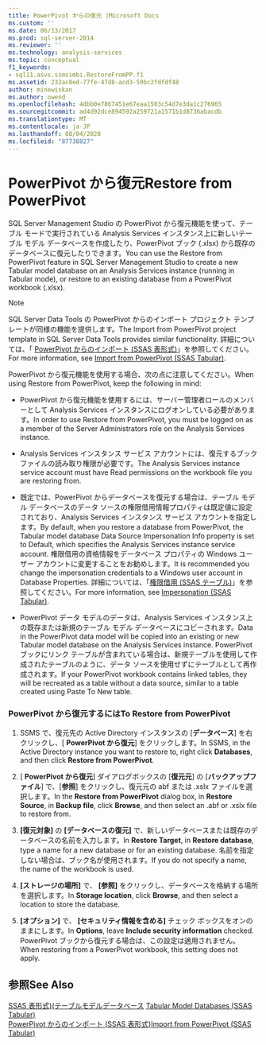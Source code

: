 ```yaml
---
title: PowerPivot からの復元 |Microsoft Docs
ms.custom: ''
ms.date: 06/13/2017
ms.prod: sql-server-2014
ms.reviewer: ''
ms.technology: analysis-services
ms.topic: conceptual
f1_keywords:
- sql11.asvs.ssmsimbi.RestoreFromPP.f1
ms.assetid: 232ac8ed-77fe-47d8-acd3-59bc2fdfdf48
author: minewiskan
ms.author: owend
ms.openlocfilehash: 4dbb0e7867451e67eaa1503c54d7e3da1c276965
ms.sourcegitcommit: ad4d92dce894592a259721a1571b1d8736abacdb
ms.translationtype: MT
ms.contentlocale: ja-JP
ms.lasthandoff: 08/04/2020
ms.locfileid: "87738827"
---
```

# <a name="restore-from-powerpivot"></a><span data-ttu-id="94cce-102">PowerPivot から復元</span><span class="sxs-lookup"><span data-stu-id="94cce-102">Restore from PowerPivot</span></span>
  <span data-ttu-id="94cce-103">SQL Server Management Studio の PowerPivot から復元機能を使って、テーブル モードで実行されている Analysis Services インスタンス上に新しいテーブル モデル データベースを作成したり、PowerPivot ブック (.xlsx) から既存のデータベースに復元したりできます。</span><span class="sxs-lookup"><span data-stu-id="94cce-103">You can use the Restore from PowerPivot feature in SQL Server Management Studio to create a new Tabular model database on an Analysis Services instance (running in Tabular mode), or restore to an existing database from a PowerPivot workbook (.xlsx).</span></span>  
  
> [!NOTE]  
>  <span data-ttu-id="94cce-104">SQL Server Data Tools の PowerPivot からのインポート プロジェクト テンプレートが同様の機能を提供します。</span><span class="sxs-lookup"><span data-stu-id="94cce-104">The Import from PowerPivot project template in SQL Server Data Tools provides similar functionality.</span></span> <span data-ttu-id="94cce-105">詳細については、「 [PowerPivot からのインポート &#40;SSAS 表形式&#41;](import-from-power-pivot-ssas-tabular.md)」を参照してください。</span><span class="sxs-lookup"><span data-stu-id="94cce-105">For more information, see [Import from PowerPivot &#40;SSAS Tabular&#41;](import-from-power-pivot-ssas-tabular.md).</span></span>  
  
 <span data-ttu-id="94cce-106">PowerPivot から復元機能を使用する場合、次の点に注意してください。</span><span class="sxs-lookup"><span data-stu-id="94cce-106">When using Restore from PowerPivot, keep the following in mind:</span></span>  
  
-   <span data-ttu-id="94cce-107">PowerPivot から復元機能を使用するには、サーバー管理者ロールのメンバーとして Analysis Services インスタンスにログオンしている必要があります。</span><span class="sxs-lookup"><span data-stu-id="94cce-107">In order to use Restore from PowerPivot, you must be logged on as a member of the Server Administrators role on the Analysis Services instance.</span></span>  
  
-   <span data-ttu-id="94cce-108">Analysis Services インスタンス サービス アカウントには、復元するブック ファイルの読み取り権限が必要です。</span><span class="sxs-lookup"><span data-stu-id="94cce-108">The Analysis Services instance service account must have Read permissions on the workbook file you are restoring from.</span></span>  
  
-   <span data-ttu-id="94cce-109">既定では、PowerPivot からデータベースを復元する場合は、テーブル モデル データベースのデータ ソースの権限借用情報プロパティは既定値に設定されており、Analysis Services インスタンス サービス アカウントを指定します。</span><span class="sxs-lookup"><span data-stu-id="94cce-109">By default, when you restore a database from PowerPivot, the Tabular model database Data Source Impersonation Info property is set to Default, which specifies the Analysis Services instance service account.</span></span> <span data-ttu-id="94cce-110">権限借用の資格情報をデータベース プロパティの Windows ユーザー アカウントに変更することをお勧めします。</span><span class="sxs-lookup"><span data-stu-id="94cce-110">It is recommended you change the impersonation credentials to a Windows user account in Database Properties.</span></span> <span data-ttu-id="94cce-111">詳細については、「[権限借用 (SSAS テーブル)](impersonation-ssas-tabular.md)」を参照してください。</span><span class="sxs-lookup"><span data-stu-id="94cce-111">For more information, see [Impersonation &#40;SSAS Tabular&#41;](impersonation-ssas-tabular.md).</span></span>  
  
-   <span data-ttu-id="94cce-112">PowerPivot データ モデルのデータは、Analysis Services インスタンス上の既存または新規のテーブル モデル データベースにコピーされます。</span><span class="sxs-lookup"><span data-stu-id="94cce-112">Data in the PowerPivot data model will be copied into an existing or new Tabular model database on the Analysis Services instance.</span></span> <span data-ttu-id="94cce-113">PowerPivot ブックにリンク テーブルが含まれている場合は、新規テーブルを使用して作成されたテーブルのように、データ ソースを使用せずにテーブルとして再作成されます。</span><span class="sxs-lookup"><span data-stu-id="94cce-113">If your PowerPivot workbook contains linked tables, they will be recreated as a table without a data source, similar to a table created using Paste To New table.</span></span>  
  
### <a name="to-restore-from-powerpivot"></a><span data-ttu-id="94cce-114">PowerPivot から復元するには</span><span class="sxs-lookup"><span data-stu-id="94cce-114">To Restore from PowerPivot</span></span>  
  
1.  <span data-ttu-id="94cce-115">SSMS で、復元先の Active Directory インスタンスの [**データベース**] を右クリックし、[ **PowerPivot から復元**] をクリックします。</span><span class="sxs-lookup"><span data-stu-id="94cce-115">In SSMS, in the Active Directory instance you want to restore to, right click **Databases**, and then click **Restore from PowerPivot**.</span></span>  
  
2.  <span data-ttu-id="94cce-116">[ **PowerPivot から復元**] ダイアログボックスの [**復元元**] の [**バックアップファイル**] で、[**参照**] をクリックし、復元元の abf または .xslx ファイルを選択します。</span><span class="sxs-lookup"><span data-stu-id="94cce-116">In the **Restore from PowerPivot** dialog box, in **Restore Source**, in **Backup file**, click **Browse**, and then select an .abf or .xslx file to restore from.</span></span>  
  
3.  <span data-ttu-id="94cce-117">**[復元対象]** の **[データベースの復元]** で、新しいデータベースまたは既存のデータベースの名前を入力します。</span><span class="sxs-lookup"><span data-stu-id="94cce-117">In **Restore Target**, in **Restore database**, type a name for a new database or for an existing database.</span></span> <span data-ttu-id="94cce-118">名前を指定しない場合は、ブック名が使用されます。</span><span class="sxs-lookup"><span data-stu-id="94cce-118">If you do not specify a name, the name of the workbook is used.</span></span>  
  
4.  <span data-ttu-id="94cce-119">**[ストレージの場所]** で、 **[参照]** をクリックし、データベースを格納する場所を選択します。</span><span class="sxs-lookup"><span data-stu-id="94cce-119">In **Storage location**, click **Browse**, and then select a location to store the database.</span></span>  
  
5.  <span data-ttu-id="94cce-120">**[オプション]** で、 **[セキュリティ情報を含める]** チェック ボックスをオンのままにします。</span><span class="sxs-lookup"><span data-stu-id="94cce-120">In **Options**, leave **Include security information** checked.</span></span> <span data-ttu-id="94cce-121">PowerPivot ブックから復元する場合は、この設定は適用されません。</span><span class="sxs-lookup"><span data-stu-id="94cce-121">When restoring from a PowerPivot workbook, this setting does not apply.</span></span>  
  
## <a name="see-also"></a><span data-ttu-id="94cce-122">参照</span><span class="sxs-lookup"><span data-stu-id="94cce-122">See Also</span></span>  
 <span data-ttu-id="94cce-123">[SSAS 表形式&#41;&#40;テーブルモデルデータベース](tabular-model-databases-ssas-tabular.md) </span><span class="sxs-lookup"><span data-stu-id="94cce-123">[Tabular Model Databases &#40;SSAS Tabular&#41;](tabular-model-databases-ssas-tabular.md) </span></span>  
 [<span data-ttu-id="94cce-124">PowerPivot からのインポート &#40;SSAS 表形式&#41;</span><span class="sxs-lookup"><span data-stu-id="94cce-124">Import from PowerPivot &#40;SSAS Tabular&#41;</span></span>](import-from-power-pivot-ssas-tabular.md)  
  
  
